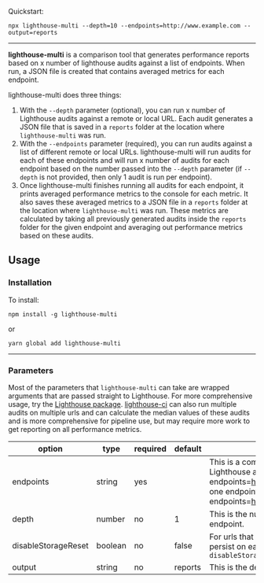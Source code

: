 Quickstart:<br />

`npx lighthouse-multi --depth=10 --endpoints=http://www.example.com --output=reports`

<hr />

**lighthouse-multi** is a comparison tool that generates performance reports based on x number of lighthouse audits against a list of endpoints. When run, a JSON file is created that contains averaged metrics for each endpoint.

lighthouse-multi does three things:
1. With the `--depth` parameter (optional), you can run x number of Lighthouse audits against a remote or local URL. Each audit generates a JSON file that is saved in a `reports` folder at the location where `lighthouse-multi` was run.
2. With the `--endpoints` parameter (required), you can run audits against a list of different remote or local URLs. lighthouse-multi will run audits for each of these endpoints and will run x number of audits for each endpoint based on the number passed into the `--depth` parameter (if `--depth` is not provided, then only 1 audit is run per endpoint).
3. Once lighthouse-multi finishes running all audits for each endpoint, it prints averaged performance metrics to the console for each metric. It also saves these averaged metrics to a JSON file in a `reports` folder at the location where `lighthouse-multi` was run. These metrics are calculated by taking all previously generated audits inside the `reports` folder for the given endpoint and averaging out performance metrics based on these audits.

## Usage

### Installation

To install:<br />

`npm install -g lighthouse-multi`

or

`yarn global add lighthouse-multi`

<hr />

### Parameters

Most of the parameters that `lighthouse-multi` can take are wrapped arguments that are passed straight to Lighthouse. For more comprehensive usage, try the [Lighthouse package](https://github.com/GoogleChrome/lighthouse). [lighthouse-ci](https://github.com/GoogleChrome/lighthouse-ci) can also run multiple audits on multiple urls and can calculate the median values of these audits and is more comprehensive for pipeline use, but may require more work to get reporting on all performance metrics.

| option              | type    | required | default | description                                                                                                                                                                                                                                                                            |
|---------------------|---------|----------|---------|----------------------------------------------------------------------------------------------------------------------------------------------------------------------------------------------------------------------------------------------------------------------------------------|
| endpoints           | string  | yes      |         | This is a comma-separated list of endpoints you want to run Lighthouse audits against. If only testing one endpoint: --endpoints=http://www.example.com If testing more than one endpoint, separate each endpoint by a comma: --endpoints=http://www.example.com,http://www.google.com |
| depth               | number  | no       | 1       | This is the number of Lighthouse audits you want to run per endpoint.                                                                                                                                                                                                                  |
| disableStorageReset | boolean | no       | false   | For urls that require credentials, this can allow credentials to persist on each audit. No value is needed for this flag: `--disableStorageReset`                                                                                                                                      |
| output              | string  | no       | reports | This is the destination folder for the generated report.                                                                                                                                                                                                                               |